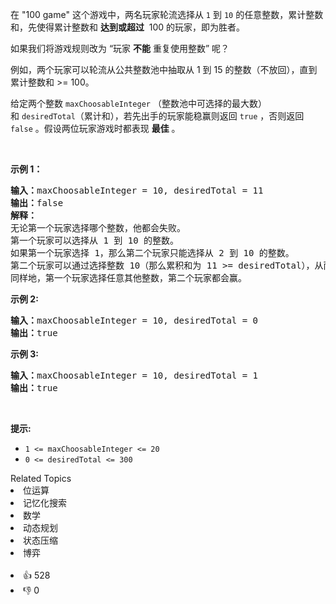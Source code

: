 <p>在 "100 game" 这个游戏中，两名玩家轮流选择从 <code>1</code> 到 <code>10</code> 的任意整数，累计整数和，先使得累计整数和 <strong>达到或超过</strong>&nbsp; 100 的玩家，即为胜者。</p>

<p>如果我们将游戏规则改为 “玩家 <strong>不能</strong> 重复使用整数” 呢？</p>

<p>例如，两个玩家可以轮流从公共整数池中抽取从 1 到 15 的整数（不放回），直到累计整数和 &gt;= 100。</p>

<p>给定两个整数&nbsp;<code>maxChoosableInteger</code>&nbsp;（整数池中可选择的最大数）和&nbsp;<code>desiredTotal</code>（累计和），若先出手的玩家能稳赢则返回 <code>true</code>&nbsp;，否则返回 <code>false</code> 。假设两位玩家游戏时都表现 <strong>最佳</strong> 。</p>

<p>&nbsp;</p>

<p><strong>示例 1：</strong></p>

<pre>
<strong>输入：</strong>maxChoosableInteger = 10, desiredTotal = 11
<strong>输出：</strong>false
<strong>解释：
</strong>无论第一个玩家选择哪个整数，他都会失败。
第一个玩家可以选择从 1 到 10 的整数。
如果第一个玩家选择 1，那么第二个玩家只能选择从 2 到 10 的整数。
第二个玩家可以通过选择整数 10（那么累积和为 11 &gt;= desiredTotal），从而取得胜利.
同样地，第一个玩家选择任意其他整数，第二个玩家都会赢。
</pre>

<p><strong>示例 2:</strong></p>

<pre>
<b>输入：</b>maxChoosableInteger = 10, desiredTotal = 0
<b>输出：</b>true
</pre>

<p><strong>示例 3:</strong></p>

<pre>
<strong>输入：</strong>maxChoosableInteger = 10, desiredTotal = 1
<strong>输出：</strong>true
</pre>

<p>&nbsp;</p>

<p><strong>提示:</strong></p>

<ul> 
 <li><code>1 &lt;= maxChoosableInteger &lt;= 20</code></li> 
 <li><code>0 &lt;= desiredTotal &lt;= 300</code></li> 
</ul>

<div><div>Related Topics</div><div><li>位运算</li><li>记忆化搜索</li><li>数学</li><li>动态规划</li><li>状态压缩</li><li>博弈</li></div></div><br><div><li>👍 528</li><li>👎 0</li></div>